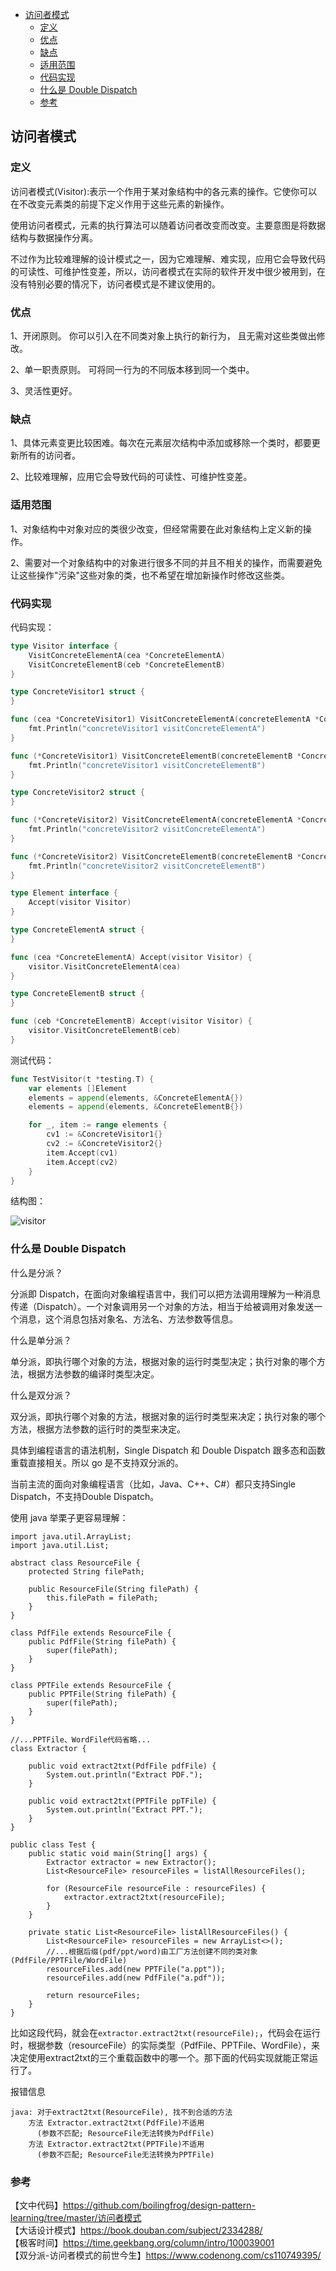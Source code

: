 <!-- START doctoc generated TOC please keep comment here to allow auto update -->
<!-- DON'T EDIT THIS SECTION, INSTEAD RE-RUN doctoc TO UPDATE -->


- [访问者模式](#%E8%AE%BF%E9%97%AE%E8%80%85%E6%A8%A1%E5%BC%8F)
  - [定义](#%E5%AE%9A%E4%B9%89)
  - [优点](#%E4%BC%98%E7%82%B9)
  - [缺点](#%E7%BC%BA%E7%82%B9)
  - [适用范围](#%E9%80%82%E7%94%A8%E8%8C%83%E5%9B%B4)
  - [代码实现](#%E4%BB%A3%E7%A0%81%E5%AE%9E%E7%8E%B0)
  - [什么是 Double Dispatch](#%E4%BB%80%E4%B9%88%E6%98%AF-double-dispatch)
  - [参考](#%E5%8F%82%E8%80%83)

<!-- END doctoc generated TOC please keep comment here to allow auto update -->

## 访问者模式

### 定义

访问者模式(Visitor):表示一个作用于某对象结构中的各元素的操作。它使你可以在不改变元素类的前提下定义作用于这些元素的新操作。  

使用访问者模式，元素的执行算法可以随着访问者改变而改变。主要意图是将数据结构与数据操作分离。   

不过作为比较难理解的设计模式之一，因为它难理解、难实现，应用它会导致代码的可读性、可维护性变差，所以，访问者模式在实际的软件开发中很少被用到，在没有特别必要的情况下，访问者模式是不建议使用的。     

### 优点

1、开闭原则。 你可以引入在不同类对象上执行的新行为， 且无需对这些类做出修改。  

2、单一职责原则。 可将同一行为的不同版本移到同一个类中。  

3、灵活性更好。   

### 缺点

1、具体元素变更比较困难。每次在元素层次结构中添加或移除一个类时，都要更新所有的访问者。  

2、比较难理解，应用它会导致代码的可读性、可维护性变差。  

### 适用范围

1、对象结构中对象对应的类很少改变，但经常需要在此对象结构上定义新的操作。   

2、需要对一个对象结构中的对象进行很多不同的并且不相关的操作，而需要避免让这些操作"污染"这些对象的类，也不希望在增加新操作时修改这些类。  

### 代码实现

代码实现：  

```go
type Visitor interface {
	VisitConcreteElementA(cea *ConcreteElementA)
	VisitConcreteElementB(ceb *ConcreteElementB)
}

type ConcreteVisitor1 struct {
}

func (cea *ConcreteVisitor1) VisitConcreteElementA(concreteElementA *ConcreteElementA) {
	fmt.Println("concreteVisitor1 visitConcreteElementA")
}

func (*ConcreteVisitor1) VisitConcreteElementB(concreteElementB *ConcreteElementB) {
	fmt.Println("concreteVisitor1 visitConcreteElementB")
}

type ConcreteVisitor2 struct {
}

func (*ConcreteVisitor2) VisitConcreteElementA(concreteElementA *ConcreteElementA) {
	fmt.Println("concreteVisitor2 visitConcreteElementA")
}

func (*ConcreteVisitor2) VisitConcreteElementB(concreteElementB *ConcreteElementB) {
	fmt.Println("concreteVisitor2 visitConcreteElementB")
}

type Element interface {
	Accept(visitor Visitor)
}

type ConcreteElementA struct {
}

func (cea *ConcreteElementA) Accept(visitor Visitor) {
	visitor.VisitConcreteElementA(cea)
}

type ConcreteElementB struct {
}

func (ceb *ConcreteElementB) Accept(visitor Visitor) {
	visitor.VisitConcreteElementB(ceb)
}
```

测试代码：  

```go
func TestVisitor(t *testing.T) {
	var elements []Element
	elements = append(elements, &ConcreteElementA{})
	elements = append(elements, &ConcreteElementB{})

	for _, item := range elements {
		cv1 := &ConcreteVisitor1{}
		cv2 := &ConcreteVisitor2{}
		item.Accept(cv1)
		item.Accept(cv2)
	}
}
```

结构图：   

<img src="/img/pattern-visitor.png" alt="visitor" />  

### 什么是 Double Dispatch  

什么是分派？  

分派即 Dispatch，在面向对象编程语言中，我们可以把方法调用理解为一种消息传递（Dispatch）。一个对象调用另一个对象的方法，相当于给被调用对象发送一个消息，这个消息包括对象名、方法名、方法参数等信息。  

什么是单分派？  

单分派，即执行哪个对象的方法，根据对象的运行时类型决定；执行对象的哪个方法，根据方法参数的编译时类型决定。  

什么是双分派？  

双分派，即执行哪个对象的方法，根据对象的运行时类型来决定；执行对象的哪个方法，根据方法参数的运行时的类型来决定。  

具体到编程语言的语法机制，Single Dispatch 和 Double Dispatch 跟多态和函数重载直接相关。所以 go 是不支持双分派的。  

当前主流的面向对象编程语言（比如，Java、C++、C#）都只支持Single Dispatch，不支持Double Dispatch。   

使用 java 举栗子更容易理解：      

```
import java.util.ArrayList;
import java.util.List;

abstract class ResourceFile {
    protected String filePath;

    public ResourceFile(String filePath) {
        this.filePath = filePath;
    }
}

class PdfFile extends ResourceFile {
    public PdfFile(String filePath) {
        super(filePath);
    }
}

class PPTFile extends ResourceFile {
    public PPTFile(String filePath) {
        super(filePath);
    }
}

//...PPTFile、WordFile代码省略...
class Extractor {

    public void extract2txt(PdfFile pdfFile) {
        System.out.println("Extract PDF.");
    }

    public void extract2txt(PPTFile ppTFile) {
        System.out.println("Extract PPT.");
    }
}

public class Test {
    public static void main(String[] args) {
        Extractor extractor = new Extractor();
        List<ResourceFile> resourceFiles = listAllResourceFiles();

        for (ResourceFile resourceFile : resourceFiles) {
            extractor.extract2txt(resourceFile);
        }
    }

    private static List<ResourceFile> listAllResourceFiles() {
        List<ResourceFile> resourceFiles = new ArrayList<>();
        //...根据后缀(pdf/ppt/word)由工厂方法创建不同的类对象(PdfFile/PPTFile/WordFile)
        resourceFiles.add(new PPTFile("a.ppt"));
        resourceFiles.add(new PdfFile("a.pdf"));

        return resourceFiles;
    }
}
```

比如这段代码，就会在`extractor.extract2txt(resourceFile);`，代码会在运行时，根据参数（resourceFile）的实际类型（PdfFile、PPTFile、WordFile），来决定使用extract2txt的三个重载函数中的哪一个。那下面的代码实现就能正常运行了。   

报错信息   

```
java: 对于extract2txt(ResourceFile), 找不到合适的方法
    方法 Extractor.extract2txt(PdfFile)不适用
      (参数不匹配; ResourceFile无法转换为PdfFile)
    方法 Extractor.extract2txt(PPTFile)不适用
      (参数不匹配; ResourceFile无法转换为PPTFile)
```

### 参考

【文中代码】https://github.com/boilingfrog/design-pattern-learning/tree/master/访问者模式    
【大话设计模式】https://book.douban.com/subject/2334288/  
【极客时间】https://time.geekbang.org/column/intro/100039001   
【双分派-访问者模式的前世今生】https://www.codenong.com/cs110749395/    
